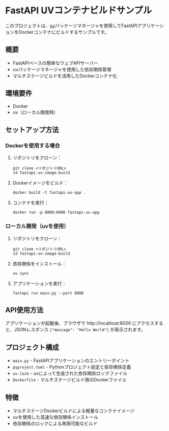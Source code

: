 # FastAPI UVコンテナビルドサンプル

このプロジェクトは、[uv](https://github.com/astral-sh/uv)パッケージマネージャを使用してFastAPIアプリケーションをDockerコンテナにビルドするサンプルです。

## 概要

- FastAPIベースの簡単なウェブAPIサーバー
- uvパッケージマネージャを使用した依存関係管理
- マルチステージビルドを活用したDockerコンテナ化

## 環境要件

- Docker
- uv（ローカル開発時）

## セットアップ方法

### Dockerを使用する場合

1. リポジトリをクローン：
   ```
   git clone <リポジトリURL>
   cd fastapi-uv-image-build
   ```

2. Dockerイメージをビルド：
   ```
   docker build -t fastapi-uv-app .
   ```

3. コンテナを実行：
   ```
   docker run -p 8000:8000 fastapi-uv-app
   ```

### ローカル開発（uvを使用）

1. リポジトリをクローン：
   ```
   git clone <リポジトリURL>
   cd fastapi-uv-image-build
   ```

2. 依存関係をインストール：
   ```
   uv sync
   ```

3. アプリケーションを実行：
   ```
   fastapi run main.py --port 8000
   ```

## API使用方法

アプリケーションが起動後、ブラウザで http://localhost:8000 にアクセスすると、JSONレスポンス `{"message": "Hello World"}` が表示されます。

## プロジェクト構成

- `main.py` - FastAPIアプリケーションのエントリーポイント
- `pyproject.toml` - Pythonプロジェクト設定と依存関係定義
- `uv.lock` - uvによって生成された依存関係ロックファイル
- `Dockerfile` - マルチステージビルド用のDockerファイル

## 特徴

- マルチステージDockerビルドによる軽量なコンテナイメージ
- uvを使用した高速な依存関係インストール
- 依存関係のロックによる再現可能なビルド
